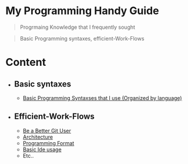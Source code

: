 # My Programming Handy Guide

> Progrmaing Knowledge that I frequently sought

> Basic Programming syntaxes, efficient-Work-Flows


# Content
- ## Basic syntaxes
    - [Basic Programming Syntaxses that I use
(Organized by language)](./Bassic-Programming-Syntaxes/Basic-Programming-Syntaxes.md)
  
    

- ## Efficient-Work-Flows
    - [Be a Better Git User](./Efficient-Work-Flows/Be-Better-Git-User/Description.md)
    - [Architecture](./Efficient-Work-Flows/Architecture/Architecture-Description.md)
    - [Programming Format](./Efficient-Work-Flows/Programming-Format/Programming-Format.md)
    - [Basic Ide usage](./Efficient-Work-Flows/Basic-IDE-Usage/Basic-IDE-Usage.md)
    - Etc..



